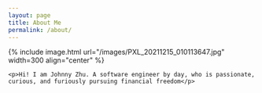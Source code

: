 ```yaml
---
layout: page
title: About Me
permalink: /about/
---
```


<!-- {% include image.html url="/images/johnny.png" caption="Hi! I am Johnny Zhu A software engineer, passionate and curious to learn new technologies" width=300 align="right" %} -->

{% include image.html url="/images/PXL_20211215_010113647.jpg"  width=300 align="center" %}

<div style="clear: left;">

    <p>Hi! I am Johnny Zhu. A software engineer by day, who is passionate, curious, and furiously pursuing financial freedom</p>
</div>